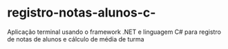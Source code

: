 # registro-notas-alunos-c-
Aplicação terminal usando o framework .NET e linguagem C# para registro de notas de alunos e cálculo de média de turma
